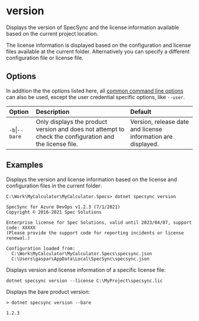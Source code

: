 # version

Displays the version of SpecSync and the license information available based on the current project location.

The license information is displayed based on the configuration and license files available at the current folder. Alternatively you can specify a different configuration file or license file. 

## Options

In addition the the options listed here, all [common command line options](./#common-command-line-options) can also be used, except the user credential specific options, like `--user`.

| Option | Description | Default |
| :--- | :--- | :--- |
| `-b`\|`--bare` | Only displays the product version and does not attempt to check the configuration and the license file. | Version, release date and license information are displayed. |

## Examples

Displays the version and license information based on the license and configuration files in the current folder:

```text
C:\Work\MyCalculator\MyCalculator.Specs> dotnet specsync version

SpecSync for Azure DevOps v1.2.3 (7/1/2021)
Copyright © 2016-2021 Spec Solutions

Enterprise license for Spec Solutions, valid until 2023/04/07, support code: XXXXX
(Please provide the support code for reporting incidents or license renewal.)

Configuration loaded from:
  C:\Work\MyCalculator\MyCalculator.Specs\specsync.json
  C:\Users\gaspar\AppData\Local\SpecSync\specsync.json
```

Displays version and license information of a specific license file:

```text
dotnet specsync version --license C:\MyProject\specsync.lic
```

Displays the bare product version:

```text
> dotnet specsync version --bare

1.2.3
```

